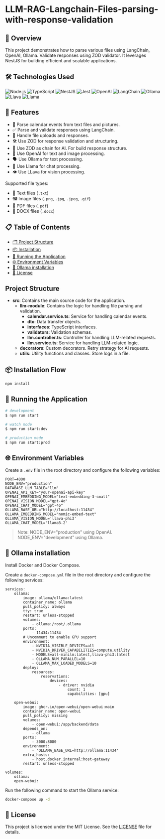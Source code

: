 # LLM-RAG-Langchain-Files-parsing-with-response-validation

## 🌟 Overview

This project demonstrates how to parse various files using LangChain, OpenAI, Ollama. Validate responses using ZOD validator. It leverages NestJS for building efficient and scalable applications.

## 🛠️ Technologies Used

![Node.js](https://img.shields.io/badge/Node.js-339933?style=for-the-badge&logo=nodedotjs&logoColor=white)
![TypeScript](https://img.shields.io/badge/TypeScript-3178C6?style=for-the-badge&logo=typescript&logoColor=white)
![NestJS](https://img.shields.io/badge/NestJS-E0234E?style=for-the-badge&logo=nestjs&logoColor=white)
![Jest](https://img.shields.io/badge/Jest-C21325?style=for-the-badge&logo=jest&logoColor=white)
![OpenAI](https://img.shields.io/badge/OpenAI-412991?style=for-the-badge&logo=openai&logoColor=white)
![LangChain](https://img.shields.io/badge/LangChain-FF9900?style=for-the-badge&logo=langchain&logoColor=white)
![Ollama](https://img.shields.io/badge/Ollama-000000?style=for-the-badge&logo=ollama&logoColor=white)
![Llava](https://img.shields.io/badge/Llava-FF4500?style=for-the-badge&logo=ollama&logoColor=white)
![Llama](https://img.shields.io/badge/Llama-FF4500?style=for-the-badge&logo=ollama&logoColor=white)

## 🎯 Features

- 📅 Parse calendar events from text files and pictures.
- ✅ Parse and validate responses using LangChain.
- 📂 Handle file uploads and responses.
- 🛠️ Use ZOD for response validation and structuring.
- 🤖 Use ZOD as chain for AI. For build response structure.
- 📝 Use OpenAI for text and image processing.
- 🗣️ Use Ollama for text processing.
- 💬 Use Llama for chat processing.
- 👁️ Use LLava for vision processing.

Supported file types:

- 📝 Text files (`.txt`)
- 🖼️ Image files (`.png`, `.jpg`, `.jpeg`, `.gif`)
- 📄 PDF files (`.pdf`)
- 📃 DOCX files (`.docx`)

## 📋 Table of Contents

- [🗂️ Project Structure](#project-structure)
- [📦 Installation](#-installation-flow)
- [🚀 Running the Application](#-running-the-application)
- [🌐 Environment Variables](#-environment-variables)
- [🐳 Ollama installation](#-ollama-installation)
- [📜 License](#-license)

## Project Structure

- **src**: Contains the main source code for the application.
  - **llm-module**: Contains the logic for handling file parsing and validation.
    - **calendar.service.ts**: Service for handling calendar events.
    - **dto**: Data transfer objects.
    - **interfaces**: TypeScript interfaces.
    - **validators**: Validation schemas.
    - **llm.controller.ts**: Controller for handling LLM-related requests.
    - **llm.service.ts**: Service for handling LLM-related logic.
  - **decorators**: Custom decorators. Retry strategy for AI requests.
  - **utils**: Utility functions and classes. Store logs in a file.

## 📦 Installation Flow

```bash
npm install
```

## 🚀 Running the Application

```bash
# development
$ npm run start

# watch mode
$ npm run start:dev

# production mode
$ npm run start:prod
```

## 🌐 Environment Variables

Create a `.env` file in the root directory and configure the following variables:

```env
PORT=4000
NODE_ENV="production"
DATABASE_LLM_TABLE="llm"
OPENAI_API_KEY="your-openai-api-key"
OPENAI_EMBEDDING_MODEL="text-embedding-3-small"
OPENAI_VISION_MODEL="gpt-4o"
OPENAI_CHAT_MODEL="gpt-4o"
OLLAMA_BASE_URL="http://localhost:11434"
OLLAMA_EMBEDDING_MODEL="nomic-embed-text"
OLLAMA_VISION_MODEL='llava-phi3'
OLLAMA_CHAT_MODEL='llama3.2'
```

> Note: NODE_ENV="production" using OpenAI. NODE_ENV="development" using Ollama.

## 🐳 Ollama installation

Install Docker and Docker Compose.

Create a `docker-compose.yml` file in the root directory and configure the following services:

```YML
services:
    ollama:
        image: ollama/ollama:latest
        container_name: ollama
        pull_policy: always
        tty: true
        restart: unless-stopped
        volumes:
            - ollama:/root/.ollama
        ports:
            - 11434:11434
        # Uncomment to enable GPU support
        environment:
            - NVIDIA_VISIBLE_DEVICES=all
            - NVIDIA_DRIVER_CAPABILITIES=compute,utility
            - MODELS=all-minilm:latest,llava-phi3:latest
            - OLLAMA_NUM_PARALLEL=10
            - OLLAMA_MAX_LOADED_MODELS=10
        deploy:
            resources:
                reservations:
                    devices:
                        - driver: nvidia
                            count: 1
                            capabilities: [gpu]

    open-webui:
        image: ghcr.io/open-webui/open-webui:main
        container_name: open-webui
        pull_policy: missing
        volumes:
            - open-webui:/app/backend/data
        depends_on:
            - ollama
        ports:
            - 3000:8080
        environment:
            - 'OLLAMA_BASE_URL=http://ollama:11434'
        extra_hosts:
            - host.docker.internal:host-gateway
        restart: unless-stopped

volumes:
    ollama:
    open-webui:

```

Run the following command to start the Ollama service:

```bash
docker-compose up -d
```

## 📜 License

This project is licensed under the MIT License. See the [LICENSE](./LICENSE) file for details.
